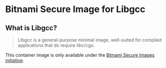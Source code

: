 # Bitnami Secure Image for Libgcc

## What is Libgcc?

> Libgcc is a general-purpose minimal image, well-suited for compiled applications that do require libc/cgo.

This container image is only available under the [Bitnami Secure Images initiative](https://news.broadcom.com/app-dev/broadcom-introduces-bitnami-secure-images-for-production-ready-containerized-applications).